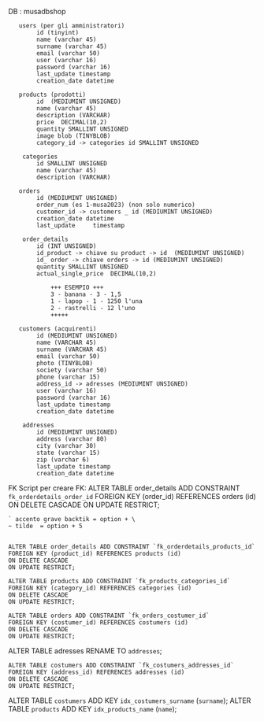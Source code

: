 DB  : musadbshop

       users (per gli amministratori)
            id (tinyint)
            name (varchar 45)
            surname (varchar 45)
            email (varchar 50)
            user (varchar 16)
            password (varchar 16)
            last_update timestamp
            creation_date datetime
            
       products (prodotti)
            id  (MEDIUMINT UNSIGNED)
            name (varchar 45)
            description (VARCHAR)
            price  DECIMAL(10,2)
            quantity SMALLINT UNSIGNED
            image blob (TINYBLOB)
            category_id -> categories id SMALLINT UNSIGNED

        categories
            id SMALLINT UNSIGNED
            name (varchar 45)
            description (VARCHAR)

       orders
            id (MEDIUMINT UNSIGNED)
            order_num (es 1-musa2023) (non solo numerico)
            customer_id -> customers _ id (MEDIUMINT UNSIGNED)
            creation_date datetime
            last_update     timestamp

        order_details
            id (INT UNSIGNED)
            id_product -> chiave su product -> id  (MEDIUMINT UNSIGNED)
            id_ order -> chiave orders -> id (MEDIUMINT UNSIGNED)
            quantity SMALLINT UNSIGNED
            actual_single_price  DECIMAL(10,2)

                +++ ESEMPIO +++
                3 - banana - 3 - 1,5
                1 - lapop - 1 - 1250 l'una
                2 - rastrelli - 12 l'uno
                +++++

       customers (acquirenti)
            id (MEDIUMINT UNSIGNED)
            name (VARCHAR 45)
            surname (VARCHAR 45)
            email (varchar 50)
            photo (TINYBLOB)
            society (varchar 50)
            phone (varchar 15)
            address_id -> adresses (MEDIUMINT UNSIGNED)
            user (varchar 16)
            password (varchar 16)
            last_update timestamp
            creation_date datetime

        addresses
            id (MEDIUMINT UNSIGNED)
            address (varchar 80)
            city (varchar 30)
            state (varchar 15)
            zip (varchar 6)
            last_update timestamp
            creation_date datetime


FK
Script per creare FK:
    ALTER TABLE order_details ADD CONSTRAINT `fk_orderdetails_order_id`
    FOREIGN KEY (order_id) REFERENCES orders (id)
    ON DELETE CASCADE
    ON UPDATE RESTRICT;

    ` accento grave backtik = option + \
    ~ tilde  = option + 5


    ALTER TABLE order_details ADD CONSTRAINT `fk_orderdetails_products_id`
    FOREIGN KEY (product_id) REFERENCES products (id)
    ON DELETE CASCADE
    ON UPDATE RESTRICT;

    ALTER TABLE products ADD CONSTRAINT `fk_products_categories_id`
    FOREIGN KEY (category_id) REFERENCES categories (id)
    ON DELETE CASCADE
    ON UPDATE RESTRICT;

    ALTER TABLE orders ADD CONSTRAINT `fk_orders_costumer_id`
    FOREIGN KEY (costumer_id) REFERENCES costumers (id)
    ON DELETE CASCADE
    ON UPDATE RESTRICT;

ALTER TABLE adresses RENAME TO `addresses`;

    ALTER TABLE costumers ADD CONSTRAINT `fk_costumers_addresses_id`
    FOREIGN KEY (address_id) REFERENCES addresses (id)
    ON DELETE CASCADE
    ON UPDATE RESTRICT;

ALTER TABLE `costumers` ADD KEY `idx_costumers_surname` (`surname`);
ALTER TABLE `products` ADD KEY `idx_products_name` (`name`);